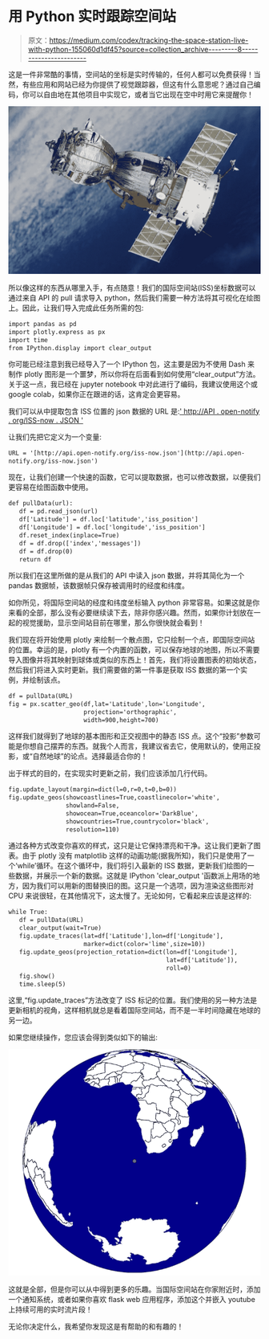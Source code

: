 # 用 Python 实时跟踪空间站

> 原文：<https://medium.com/codex/tracking-the-space-station-live-with-python-155060d1df45?source=collection_archive---------8----------------------->

这是一件非常酷的事情，空间站的坐标是实时传输的，任何人都可以免费获得！当然，有些应用和网站已经为你提供了视觉跟踪器，但这有什么意思呢？通过自己编码，你可以自由地在其他项目中实现它，或者当它出现在空中时用它来提醒你！

![](img/a84001f2c4b4d4072ce4a2ce31b9a76f.png)

所以像这样的东西从哪里入手，有点随意！我们的国际空间站(ISS)坐标数据可以通过来自 API 的 pull 请求导入 python，然后我们需要一种方法将其可视化在绘图上。因此，让我们导入完成此任务所需的包:

```
import pandas as pd
import plotly.express as px
import time
from IPython.display import clear_output
```

你可能已经注意到我已经导入了一个 IPython 包，这主要是因为不使用 Dash 来制作 plotly 图形是一个噩梦，所以你将在后面看到如何使用“clear_output”方法。关于这一点，我已经在 jupyter notebook 中对此进行了编码，我建议使用这个或 google colab，如果你正在跟进的话，这肯定会更容易。

我们可以从中提取包含 ISS 位置的 json 数据的 URL 是:[' http://API . open-notify . org/ISS-now . JSON '](http://api.open-notify.org/iss-now.json')

让我们先把它定义为一个变量:

```
URL = '[http://api.open-notify.org/iss-now.json'](http://api.open-notify.org/iss-now.json')
```

现在，让我们创建一个快速的函数，它可以提取数据，也可以修改数据，以便我们更容易在绘图函数中使用。

```
def pullData(url):
   df = pd.read_json(url)
   df['Latitude'] = df.loc['latitude','iss_position']
   df['Longitude'] = df.loc['longitude','iss_position']
   df.reset_index(inplace=True)
   df = df.drop(['index','messages'])
   df = df.drop(0)
   return df
```

所以我们在这里所做的是从我们的 API 中读入 json 数据，并将其简化为一个 pandas 数据帧，该数据帧只保存被调用时的经度和纬度。

如你所见，将国际空间站的经度和纬度坐标输入 python 非常容易。如果这就是你来看的全部，那么没有必要继续读下去，除非你感兴趣。然而，如果你计划放在一起的视觉援助，显示空间站目前在哪里，那么你很快就会看到！

我们现在将开始使用 plotly 来绘制一个散点图，它只绘制一个点，即国际空间站的位置。幸运的是，plotly 有一个内置的函数，可以保存地球的地图，所以不需要导入图像并将其映射到球体或类似的东西上！首先，我们将设置图表的初始状态，然后我们将进入实时更新。我们需要做的第一件事是获取 ISS 数据的第一个实例，并绘制该点。

```
df = pullData(URL)
fig = px.scatter_geo(df,lat='Latitude',lon='Longitude',
                     projection='orthographic',
                     width=900,height=700)
```

这样我们就得到了地球的基本图形和正交视图中的静态 ISS 点。这个“投影”参数可能是你想自己摆弄的东西。就我个人而言，我建议省去它，使用默认的，使用正投影，或“自然地球”的论点。选择最适合你的！

出于样式的目的，在实现实时更新之前，我们应该添加几行代码。

```
fig.update_layout(margin=dict(l=0,r=0,t=0,b=0))
fig.update_geos(showcoastlines=True,coastlinecolor='white',
                showland=False,
                showocean=True,oceancolor='DarkBlue',
                showcountries=True,countrycolor='black',
                resolution=110)
```

通过各种方式改变你喜欢的样式，这只是让它保持漂亮和干净。这让我们更新了图表。由于 plotly 没有 matplotlib 这样的动画功能(据我所知)，我们只是使用了一个‘while’循环。在这个循环中，我们将引入最新的 ISS 数据，更新我们绘图的一些数据，并展示一个新的数据。这就是 IPython 'clear_output '函数派上用场的地方，因为我们可以用新的图替换旧的图。这只是一个选项，因为渲染这些图形对 CPU 来说很轻，在其他情况下，这太慢了。无论如何，它看起来应该是这样的:

```
while True:
   df = pullData(URL)
   clear_output(wait=True)
   fig.update_traces(lat=df['Latitude'],lon=df['Longitude'],
                     marker=dict(color='lime',size=10))
   fig.update_geos(projection_rotation=dict(lon=df['Longitude'],
                                            lat=df['Latitude']),
                                            roll=0)
   fig.show()
   time.sleep(5)
```

这里,“fig.update_traces”方法改变了 ISS 标记的位置。我们使用的另一种方法是更新相机的视角，这样相机就总是看着国际空间站，而不是一半时间隐藏在地球的另一边。

如果您继续操作，您应该会得到类似如下的输出:

![](img/de007ceecc6dad1fef06974edf320aa7.png)

这就是全部，但是你可以从中得到更多的乐趣。当国际空间站在你家附近时，添加一个通知系统，或者如果你喜欢 flask web 应用程序，添加这个并嵌入 youtube 上持续可用的实时流片段！

无论你决定什么，我希望你发现这是有帮助的和有趣的！